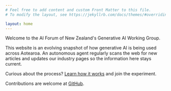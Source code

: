 ```yaml
---
# Feel free to add content and custom Front Matter to this file.
# To modify the layout, see https://jekyllrb.com/docs/themes/#overriding-theme-defaults

layout: home
---
```


Welcome to the AI Forum of New Zealand's Generative AI Working Group.

This website is an evolving snapshot of how generative AI is being used across Aotearoa.
An autonomous agent regularly scans the web for new articles and updates our industry pages so the information here stays current.

Curious about the process? [Learn how it works](how-it-works) and join the experiment.

Contributions are welcome at [GitHub](https://github.com/mingnz/livingwp).
